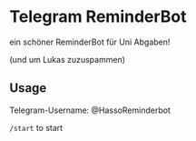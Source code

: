 # Telegram ReminderBot

ein schöner ReminderBot für Uni Abgaben!

(und um Lukas zuzuspammen)

## Usage
Telegram-Username: @HassoReminderbot

`/start` to start
